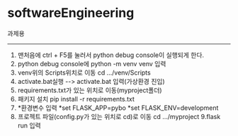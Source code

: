 # softwareEngineering
과제용

------------------------------------------------------
1. 맨처음에 ctrl + F5를 눌러서 python debug console이 실행되게 한다.
2. python debug console에 python -m venv venv 입력
3. venv위의 Scripts위치로 이동 cd .../venv/Scripts
4. activate.bat실행 --> activate.bat 입력(가상환경 진입)
5. requirements.txt가 있는 위치로 이동(myproject폴더)
6. 패키지 설치 pip install -r requirements.txt
7. *환경변수 입력
*set FLASK_APP=pybo
*set FLASK_ENV=development
8. 프로젝트 파일(config.py가 있는 위치로 cd)로 이동 cd .../myproject
9.flask run 입력
